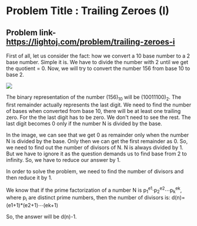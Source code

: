 # Problem Title : Trailing Zeroes (I)
## Problem link- https://lightoj.com/problem/trailing-zeroes-i


First of all, let us consider the fact: how we convert a 10 base number to a 2 base number. Simple it is. We have to divide the number with 2 until we get the quotient = 0. Now, we will try to convert the number 156 from base 10 to base 2.


![](https://imgur.com/WvioaJT.png)

                               
The binary representation of the number (156)<sub>10</sub> will be (10011100)<sub>2</sub>. The first remainder actually represents the last digit. We need to find the number of bases when converted from base 10, there will be at least one trailing zero. For the the last digit has to be zero. We don't need to see the rest. The last digit becomes 0 only if the number N is divided by the base.

In the image, we can see that we get 0 as remainder only when the number N is divided by the base. Only then we can get the first remainder as 0. So, we need to find out the number of divisors of N. N is always divided by 1. But we have to ignore it as the question demands us to find base from 2 to infinity. So, we have to reduce our answer by 1.

In order to solve the problem, we need to find the number of divisors and then reduce it by 1.

We know that if the prime factorization of a number N is p<sub>1</sub><sup>e1</sup>⋅p<sub>2</sub><sup>e2</sup>⋯p<sub>k</sub><sup>ek</sup>, where p<sub>i</sub> are distinct prime numbers, then the number of divisors is:
d(n)=(e1+1)*(e2+1)⋯(ek+1)

So, the answer will be d(n)-1.